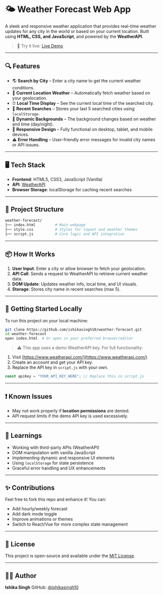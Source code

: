 # 🌤️ Weather Forecast Web App

A sleek and responsive weather application that provides real-time weather updates for any city in the world or based on your current location. Built using **HTML, CSS, and JavaScript**, and powered by the **WeatherAPI**.

> 📍 Try it live: [Live Demo](https://code-wizard25.github.io/Weather-forecast/)

---

## 🔍 Features

- 🌎 **Search by City** – Enter a city name to get the current weather conditions.
- 📍 **Current Location Weather** – Automatically fetch weather based on your geolocation.
- ⏰ **Local Time Display** – See the current local time of the searched city.
- 🔁 **Recent Searches** – Stores your last 5 searched cities using `localStorage`.
- 🌈 **Dynamic Backgrounds** – The background changes based on weather and time (day/night).
- 📱 **Responsive Design** – Fully functional on desktop, tablet, and mobile devices.
- ⚠️ **Error Handling** – User-friendly error messages for invalid city names or API issues.

---

## 🖥️ Tech Stack

- **Frontend**: HTML5, CSS3, JavaScript (Vanilla)
- **API**: [WeatherAPI](https://www.weatherapi.com/)
- **Browser Storage**: localStorage for caching recent searches

---

## 📁 Project Structure

```bash
weather-forecast/
├── index.html         # Main webpage
├── style.css          # Styles for layout and weather themes
├── script.js          # Core logic and API integration
````

---

## 📦 How It Works

1. **User Input**: Enter a city or allow browser to fetch your geolocation.
2. **API Call**: Sends a request to WeatherAPI to retrieve current weather data.
3. **DOM Update**: Updates weather info, local time, and UI visuals.
4. **Storage**: Stores city name in recent searches (max 5).

---

## 🚀 Getting Started Locally

To run this project on your local machine:

```bash
git clone https://github.com/ishikasingh10/weather-forecast.git
cd weather-forecast
open index.html  # Or open in your preferred browser/editor
```

> ⚠️ This app uses a demo WeatherAPI key. For full functionality:

1. Visit [https://www.weatherapi.com/](https://www.weatherapi.com/)
2. Create an account and get your API key.
3. Replace the API key in `script.js` with your own.

```javascript
const apiKey = "YOUR_API_KEY_HERE"; // Replace this in script.js
```

---


## ❗ Known Issues

* May not work properly if **location permissions** are denied.
* API request limits if the demo API key is used excessively.

---

## 🧠 Learnings

* Working with third-party APIs (WeatherAPI)
* DOM manipulation with vanilla JavaScript
* Implementing dynamic and responsive UI elements
* Using `localStorage` for state persistence
* Graceful error handling and UX enhancements

---

## ✨ Contributions

Feel free to fork this repo and enhance it! You can:

* Add hourly/weekly forecast
* Add dark mode toggle
* Improve animations or themes
* Switch to React/Vue for more complex state management

---

## 📄 License

This project is open-source and available under the [MIT License](LICENSE).

---

## 🙋‍♀️ Author

**Ishika Singh**
GitHub: [@ishikasingh10](https://github.com/ishikasingh10)


